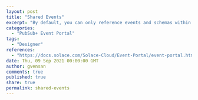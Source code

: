 ```yaml
---
layout: post
title: "Shared Events"
excerpt: "By default, you can only reference events and schemas within their own application domain. For another application domain to reference your events and schemas, the event or schema must be marked as shared."
categories:
  - "PubSub+ Event Portal"
tags:
  - "Designer"
references:
  - "https://docs.solace.com/Solace-Cloud/Event-Portal/event-portal.htm"
date: Thu, 09 Sep 2021 00:00:00 GMT
author: gvensan
comments: true
published: true
share: true
permalink: shared-events
---
```

